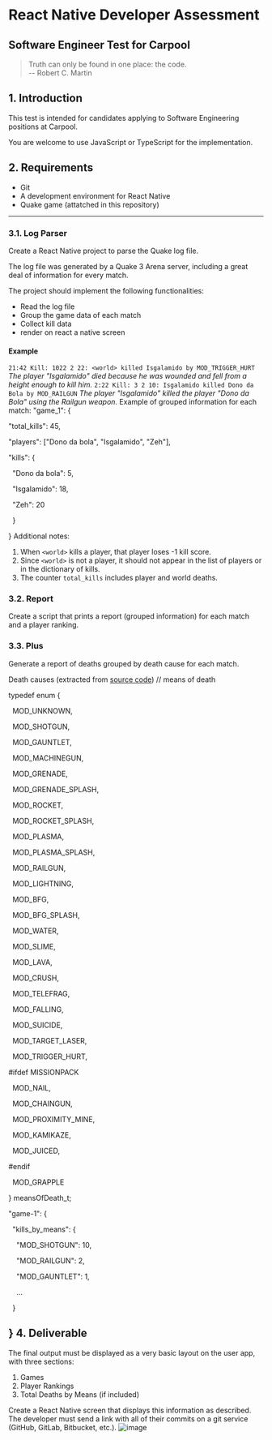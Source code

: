 React Native Developer Assessment
=================================

Software Engineer Test for Carpool
----------------------------------

> Truth can only be found in one place: the code. <br/> -- Robert C. Martin

1\. Introduction
----------------

This test is intended for candidates applying to Software Engineering positions at Carpool.

You are welcome to use JavaScript or TypeScript for the implementation.

2\. Requirements
----------------

-   Git
-   A development environment for React Native
-   Quake game (attatched in this repository)
---------

### 3.1. Log Parser

Create a React Native project to parse the Quake log file.

The log file was generated by a Quake 3 Arena server, including a great deal of information for every match.

The project should implement the following functionalities:

-   Read the log file
-   Group the game data of each match
-   Collect kill data
-   render on react a native screen

#### Example

`21:42 Kill: 1022 2 22: <world> killed Isgalamido by MOD_TRIGGER_HURT`
*The player "Isgalamido" died because he was wounded and fell from a height enough to kill him.*
`2:22 Kill: 3 2 10: Isgalamido killed Dono da Bola by MOD_RAILGUN`
*The player "Isgalamido" killed the player "Dono da Bola" using the Railgun weapon.*
Example of grouped information for each match:
"game_1": {

"total_kills": 45,

"players": ["Dono da bola", "Isgalamido", "Zeh"],

"kills": {

  "Dono da bola": 5,

  "Isgalamido": 18,

  "Zeh": 20

  }

}
Additional notes:

1.  When `<world>` kills a player, that player loses -1 kill score.
2.  Since `<world>` is not a player, it should not appear in the list of players or in the dictionary of kills.
3.  The counter `total_kills` includes player and world deaths.

### 3.2. Report

Create a script that prints a report (grouped information) for each match and a player ranking.

### 3.3. Plus

Generate a report of deaths grouped by death cause for each match.

Death causes (extracted from [source code](https://github.com/id-Software/Quake-III-Arena/blob/master/code/game/bg_public.h))
// means of death

typedef enum {

  MOD_UNKNOWN,

  MOD_SHOTGUN,

  MOD_GAUNTLET,

  MOD_MACHINEGUN,

  MOD_GRENADE,

  MOD_GRENADE_SPLASH,

  MOD_ROCKET,

  MOD_ROCKET_SPLASH,

  MOD_PLASMA,

  MOD_PLASMA_SPLASH,

  MOD_RAILGUN,

  MOD_LIGHTNING,

  MOD_BFG,

  MOD_BFG_SPLASH,

  MOD_WATER,

  MOD_SLIME,

  MOD_LAVA,

  MOD_CRUSH,

  MOD_TELEFRAG,

  MOD_FALLING,

  MOD_SUICIDE,

  MOD_TARGET_LASER,

  MOD_TRIGGER_HURT,

#ifdef MISSIONPACK

  MOD_NAIL,

  MOD_CHAINGUN,

  MOD_PROXIMITY_MINE,

  MOD_KAMIKAZE,

  MOD_JUICED,

#endif

  MOD_GRAPPLE

} meansOfDeath_t;

"game-1": {

  "kills_by_means": {

    "MOD_SHOTGUN": 10,

    "MOD_RAILGUN": 2,

    "MOD_GAUNTLET": 1,

    ...

  }

}
4\. Deliverable
---------------

The final output must be displayed as a very basic layout on the user app, with three sections:

1.  Games
2.  Player Rankings
3.  Total Deaths by Means (if included)

Create a React Native screen that displays this information as described. The developer must send a link with all of their commits on a git service (GitHub, GitLab, Bitbucket, etc.).
![image](https://github.com/Carpool-Tech/Carpool-Assessment/assets/69636803/09857e94-2fb4-4c4b-aa21-64e4460ccad1)
